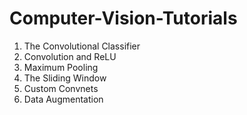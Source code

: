 # Computer-Vision-Tutorials

  1. The Convolutional Classifier
  2. Convolution and ReLU
  3. Maximum Pooling
  4. The Sliding Window
  5. Custom Convnets
  6. Data Augmentation
